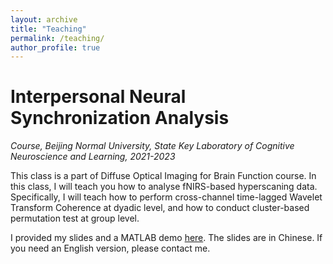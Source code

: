 ```yaml
---
layout: archive
title: "Teaching"
permalink: /teaching/
author_profile: true
---
```


# Interpersonal Neural Synchronization Analysis

*Course, Beijing Normal University, State Key Laboratory of Cognitive Neuroscience and Learning, 2021-2023*

This class is a part of Diffuse Optical Imaging for Brain Function course. In this class, I will teach you how to analyse fNIRS-based hyperscaning data. Specifically, I will teach how to perform cross-channel time-lagged Wavelet Transform Coherence at dyadic level, and how to conduct cluster-based permutation test at group level.

I provided my slides and a MATLAB demo [here](https://github.com/manipulative/fnirs_hyperscanning_tutorial). The slides are in Chinese. If you need an English version, please contact me.

